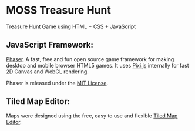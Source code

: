 MOSS Treasure Hunt
============

Treasure Hunt Game using HTML + CSS + JavaScript


JavaScript Framework:
-----------------
[Phaser](http://phaser.io/). A fast, free and fun open source game framework for making desktop and mobile browser HTML5 games. It uses [Pixi.js](https://github.com/GoodBoyDigital/pixi.js/) internally for fast 2D Canvas and WebGL rendering.


Phaser is released under the [MIT License](http://opensource.org/licenses/MIT).



Tiled Map Editor:
-----------------
Maps were designed using the free, easy to use and flexible [Tiled Map Editor](http://www.mapeditor.org/).
